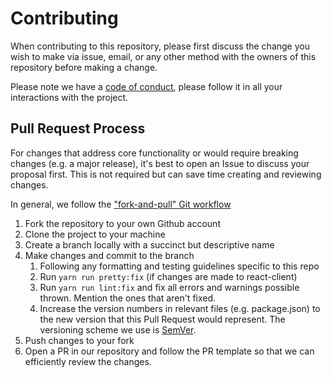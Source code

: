 # Contributing

When contributing to this repository, please first discuss the change you wish to make via issue,
email, or any other method with the owners of this repository before making a change.

Please note we have a [code of conduct](CODE_OF_CONDUCT.md), please follow it in all your interactions with the project.

## Pull Request Process

For changes that address core functionality or would require breaking changes (e.g. a major release), it's best to open an Issue to discuss your proposal first. This is not required but can save time creating and reviewing changes.

In general, we follow the ["fork-and-pull" Git workflow](https://github.com/susam/gitpr)

1. Fork the repository to your own Github account
1. Clone the project to your machine
1. Create a branch locally with a succinct but descriptive name
1. Make changes and commit to the branch
   1. Following any formatting and testing guidelines specific to this repo
   1. Run `yarn run pretty:fix` (if changes are made to react-client)
   1. Run `yarn run lint:fix` and fix all errors and warnings possible thrown. Mention the ones that aren't fixed.
   1. Increase the version numbers in relevant files (e.g. package.json) to the new version that this Pull Request would represent. The versioning scheme we use is [SemVer](http://semver.org/).
1. Push changes to your fork
1. Open a PR in our repository and follow the PR template so that we can efficiently review the changes.
